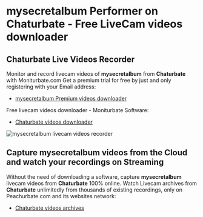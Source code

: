 # mysecretalbum Performer on Chaturbate - Free LiveCam videos downloader

## Chaturbate Live Videos Recorder

Monitor and record livecam videos of **mysecretalbum** from **Chaturbate** with Moniturbate.com
Get a premium trial for free by just and only registering with your Email address:
* [mysecretalbum Premium videos downloader](https://moniturbate.com/request-demo-licence-key.html)

Free livecam videos downloader - Moniturbate Software:
* [Chaturbate videos downloader](https://moniturbate.com/moniturbate-download-software.html)

![mysecretalbum livecam videos recorder](https://peachurnet.com/templates/moniturbate-software.png)


## Capture mysecretalbum videos from the Cloud and watch your recordings on Streaming

Without the need of downloading a software, capture **mysecretalbum** livecam videos from **Chaturbate** 100% online.
Watch Livecam archives from **Chaturbate** unlimitedly from thousands of existing recordings, only on Peachurbate.com and its websites network:
* [Chaturbate videos archives](https://peachurnet.com/)
